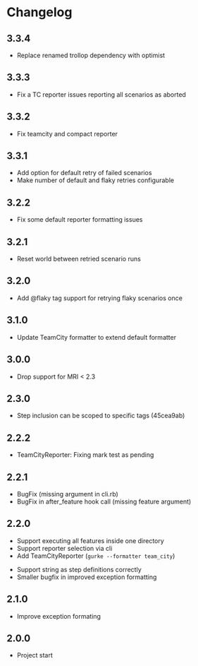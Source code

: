# Changelog

## 3.3.4

* Replace renamed trollop dependency with optimist

## 3.3.3

* Fix a TC reporter issues reporting all scenarios as aborted

## 3.3.2

* Fix teamcity and compact reporter

## 3.3.1

* Add option for default retry of failed scenarios
* Make number of default and flaky retries configurable

## 3.2.2

* Fix some default reporter formatting issues

## 3.2.1

* Reset world between retried scenario runs

## 3.2.0

* Add @flaky tag support for retrying flaky scenarios once

## 3.1.0

* Update TeamCity formatter to extend default formatter

## 3.0.0

* Drop support for MRI < 2.3

## 2.3.0

* Step inclusion can be scoped to specific tags (45cea9ab)

## 2.2.2

* TeamCityReporter: Fixing mark test as pending

## 2.2.1

* BugFix (missing argument in cli.rb)
* BugFix in after_feature hook call (missing feature argument)

## 2.2.0

+ Support executing all features inside one directory
+ Support reporter selection via cli
+ Add TeamCityReporter (`gurke --formatter team_city`)
* Support string as step definitions correctly
* Smaller bugfix in improved exception formatting


## 2.1.0

* Improve exception formating

## 2.0.0

* Project start
